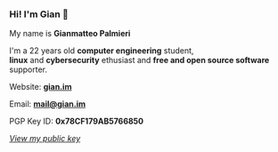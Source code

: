 ### Hi! I'm Gian 👋

My name is **Gianmatteo Palmieri**

I'm a 22 years old **computer engineering** student,<br>
**linux** and **cybersecurity** ethusiast and **free and open source software** supporter.

Website: **[gian.im](https://gian.im)**

Email: **mail@gian.im**

PGP Key ID: **0x78CF179AB5766850**

*[View my public key](https://github.com/mrgian/mrgian/raw/main/public.key)*
